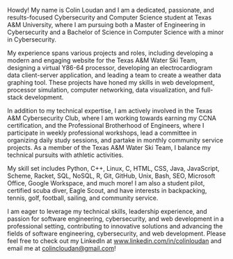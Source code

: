 Howdy! My name is Colin Loudan and I am a dedicated, passionate, and results-focused Cybersecurity and Computer Science student at Texas A&M University, where I am pursuing both a Master of Engineering in Cybersecurity and a Bachelor of Science in Computer Science with a minor in Cybersecurity.

My experience spans various projects and roles, including developing a modern and engaging website for the Texas A&M Water Ski Team, designing a virtual Y86-64 processor, developing an electrocardiogram data client-server application, and leading a team to create a weather data graphing tool. These projects have honed my skills in web development, processor simulation, computer networking, data visualization, and full-stack development.

In addition to my technical expertise, I am actively involved in the Texas A&M Cybersecurity Club, where I am working towards earning my CCNA certification, and the Professional Brotherhood of Engineers, where I participate in weekly professional workshops, lead a committee in organizing daily study sessions, and partake in monthly community service projects. As a member of the Texas A&M Water Ski Team, I balance my technical pursuits with athletic activities.

My skill set includes Python, C++, Linux, C, HTML, CSS, Java, JavaScript, Scheme, Racket, SQL, NoSQL, R, Git, GitHub, Unix, Bash, SEO, Microsoft Office, Google Workspace, and much more! I am also a student pilot, certified scuba diver, Eagle Scout, and have interests in backpacking, tennis, golf, football, sailing, and community service.

I am eager to leverage my technical skills, leadership experience, and passion for software engineering, cybersecurity, and web development in a professional setting, contributing to innovative solutions and advancing the fields of software engineering, cybersecurity, and web development. Please feel free to check out my LinkedIn at www.linkedin.com/in/colinloudan and email me at colincloudan@gmail.com!

